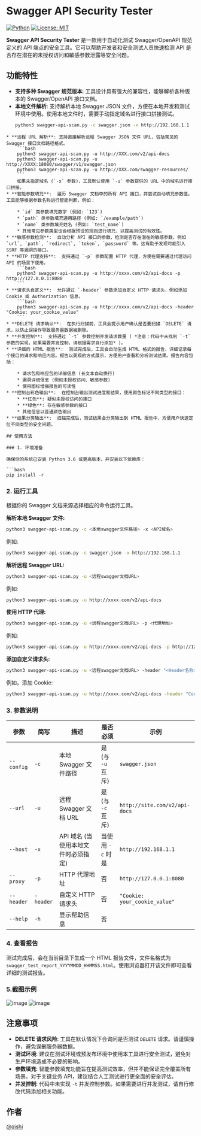 # Swagger API Security Tester

[![Python](https://img.shields.io/badge/Python-3.6+-blue.svg)](https://www.python.org)
[![License: MIT](https://img.shields.io/badge/License-MIT-yellow.svg)](https://opensource.org/licenses/MIT)

**Swagger API Security Tester** 是一款用于自动化测试 Swagger/OpenAPI 规范定义的 API 端点的安全工具。它可以帮助开发者和安全测试人员快速检测 API 是否存在潜在的未授权访问和敏感参数泄露等安全问题。

## 功能特性

* **支持多种 Swagger 规范版本**:  工具设计具有强大的兼容性，能够解析各种版本的 Swagger/OpenAPI 接口文档。
* **本地文件解析**: 支持解析本地 Swagger JSON 文件，方便在本地开发和测试环境中使用。使用本地文件时，需要手动指定域名进行接口拼接测试。
    ```bash
    python3 swagger-api-scan.py -c swagger.json -x http://192.168.1.1
```
* **远程 URL 解析**: 支持直接解析远程 Swagger JSON 文件 URL，包括常见的 Swagger 接口文档路径格式。
    ```bash
    python3 swagger-api-scan.py -u http://XXX.com/v2/api-docs
    python3 swagger-api-scan.py -u http://XXXX:18080/swagger/v1/swagger.json
    python3 swagger-api-scan.py -u http://XXX.com/swagger-resources/
    ```
    如果未指定域名 (`-x` 参数)，工具默认使用 `-u` 参数提供的 URL 中的域名进行接口拼接。
* **智能参数填充**:  遍历 Swagger 文档中的所有 API 接口，并尝试自动填充参数值。工具能够根据参数名称进行智能判断，例如：
  
    * `id` 类参数填充数字 (例如: `123`)
    * `path` 类参数填充通用路径 (例如: `/example/path`)
    * `name` 类参数填充姓名 (例如: `test_name`)
    * 其他常见参数类型也会根据预设的规则进行填充，以提高测试的有效性。
* **敏感参数检测**:  自动分析 API 接口的参数，检测是否存在潜在的敏感参数，例如 `url`, `path`, `redirect`, `token`, `password` 等。这有助于发现可能引入 SSRF 等漏洞的接口。
* **HTTP 代理支持**:  支持通过 `-p` 参数配置 HTTP 代理，方便在需要通过代理访问 API 的场景下使用。
    ```bash
    python3 swagger-api-scan.py -u http://xxxx.com/v2/api-docs -p http://127.0.0.1:8080
    ```
* **请求头自定义**:  允许通过 `-header` 参数添加自定义 HTTP 请求头，例如添加 Cookie 或 Authorization 信息。
    ```bash
    python3 swagger-api-scan.py -u http://xxxx.com/v2/api-docs -header "Cookie: your_cookie_value"
    ```
* **DELETE 请求确认**:  在执行扫描前，工具会提示用户确认是否要扫描 `DELETE` 请求，以防止误操作导致服务器数据被删除。
* **并发控制**:  支持通过 `-t` 参数控制并发请求数量 ( *注意：代码中未找到 `-t` 参数的实现，如果需要并发控制，请根据需求自行添加* )。
* **详细的 HTML 报告**:  测试完成后，工具会自动生成 HTML 格式的报告，详细记录每个接口的请求和响应内容。报告以美观的方式展示，方便用户查看和分析测试结果。报告内容包括：
  
    * 请求包和响应包的详细信息 (长文本自动换行)
    * 漏洞详细信息 (例如未授权访问、敏感参数)
    * 使用图标增强报告的可读性
* **控制台彩色输出**:  在控制台输出测试进度和结果，使用颜色标记不同类型的接口：
    * **红色**: 疑似未授权访问的接口
    * **绿色**: 存在敏感参数的接口
    * 其他信息以普通颜色输出
* **结果分类输出**:  扫描完成后，测试结果会分类输出到 HTML 报告中，方便用户快速定位不同类型的安全问题。

## 使用方法

### 1. 环境准备

确保你的系统已安装 Python 3.6 或更高版本，并安装以下依赖库：

```bash
pip install -r 
```

### 2. 运行工具

根据你的 Swagger 文档来源选择相应的命令运行工具。

**解析本地 Swagger 文件:**

```bash
python3 swagger-api-scan.py -c <本地swagger文件路径> -x <API域名>
```

例如:

```bash
python3 swagger-api-scan.py -c swagger.json -x http://192.168.1.1
```

**解析远程 Swagger URL:**

```bash
python3 swagger-api-scan.py -u <远程swagger文档URL>
```

例如:

```bash
python3 swagger-api-scan.py -u http://xxxx.com/v2/api-docs
```

**使用 HTTP 代理:**

```bash
python3 swagger-api-scan.py -u <远程swagger文档URL> -p <代理地址>
```

例如:

```bash
python3 swagger-api-scan.py -u http://xxxx.com/v2/api-docs -p http://127.0.0.1:8080
```

**添加自定义请求头:**

```bash
python3 swagger-api-scan.py -u <远程swagger文档URL> -header "<Header名称>:<Header值>"
```

例如，添加 Cookie:

```bash
python3 swagger-api-scan.py -u http://xxxx.com/v2/api-docs -header "Cookie: your_cookie_value"
```

### 3. 参数说明

| 参数       | 简写      | 描述                                | 是否必须          | 示例                          |
| ---------- | --------- | ----------------------------------- | ----------------- | ----------------------------- |
| `--config` | `-c`      | 本地 Swagger 文件路径               | 是 (与 `-u` 互斥) | `swagger.json`                |
| `--url`    | `-u`      | 远程 Swagger 文档 URL               | 是 (与 `-c` 互斥) | `http://site.com/v2/api-docs` |
| `--host`   | `-x`      | API 域名 (当使用本地文件时必须指定) | 当使用 `-c` 时是  | `http://192.168.1.1`          |
| `--proxy`  | `-p`      | HTTP 代理地址                       | 否                | `http://127.0.0.1:8080`       |
| `--header` | `-header` | 自定义 HTTP 请求头                  | 否                | `"Cookie: your_cookie_value"` |
| `--help`   | `-h`      | 显示帮助信息                        | 否                |                               |

### 4. 查看报告

测试完成后，会在当前目录下生成一个 HTML 报告文件，文件名格式为 `swagger_test_report_YYYYMMDD_HHMMSS.html`。使用浏览器打开该文件即可查看详细的测试报告。



### 5.截图示例

![image](https://github.com/user-attachments/assets/7fd95421-a842-4bdb-8344-9d87433a6217)
![image](https://github.com/user-attachments/assets/f4376548-fc7e-4bda-afa3-f18fd81f6940)


 ## 注意事项

* **DELETE 请求风险**:  工具在默认情况下会询问是否测试 `DELETE` 请求。请谨慎操作，避免误删服务器数据。
* **测试环境**:  建议在测试环境或预发布环境中使用本工具进行安全测试，避免对生产环境造成不必要的影响。
* **参数填充**:  智能参数填充功能旨在提高测试效率，但并不能保证完全覆盖所有场景。对于关键业务 API，建议结合人工测试进行更全面的安全评估。
* **并发控制**:  代码中未实现 `-t` 并发控制参数。如果需要进行并发测试，请自行修改代码添加相关功能。

## 作者

[@qishi](https://github.com/qishi717)  
